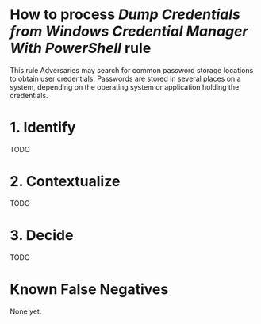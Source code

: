 # How to process *Dump Credentials from Windows Credential Manager With PowerShell* rule
This rule Adversaries may search for common password storage locations to obtain user credentials.
Passwords are stored in several places on a system, depending on the operating system or application holding the credentials.

# 1. Identify
TODO

# 2. Contextualize
TODO

# 3. Decide
TODO

# Known False Negatives
None yet.
